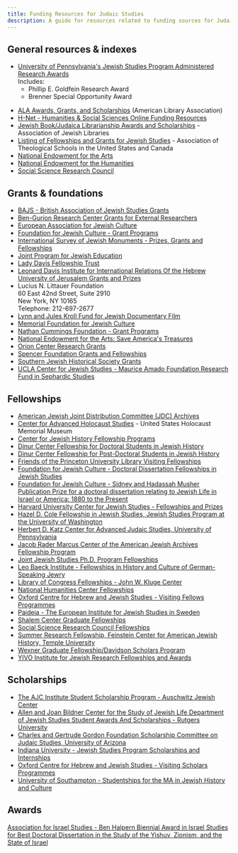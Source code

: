```yaml
---
title: Funding Resources for Judaic Studies
description: A guide for resources related to funding sources for Judaic studies.
---
```


 
## General resources & indexes

* [University of Pennsylvania's Jewish Studies Program Administered Research Awards](http://ccat.sas.upenn.edu/jwst/resear.htm)  
  Includes:
  * Phillip E. Goldfein Research Award  
  * Brenner Special Opportunity Award
- [ALA Awards, Grants, and Scholarships](http://www.ala.org/work/awards/) (American Library Association)
- [H-Net - Humanities & Social Sciences Online Funding Resources](http://www2.h-net.msu.edu/announce/group.cgi?type=Funding)
- [Jewish Book/Judaica Librarianship Awards and Scholarships](http://www.jewishlibraries.org/ajlweb/scholarships/scholarship.htm) - Association of Jewish Libraries
- [Listing of Fellowships and Grants for Jewish Studies](http://www.ats.edu/faculty/external/subind/jewishst.htm) - Association of Theological Schools in the United States and Canada
- [National Endowment for the Arts](http://www.arts.gov/)
- [National Endowment for the Humanities](http://www.neh.gov/)
- [Social Science Research Council](http://www.ssrc.org/)

## Grants & foundations

- [BAJS - British Association of Jewish Studies Grants](http://www.bajsbulletin.org/grant.html)
- [Ben-Gurion Research Center Grants for External Researchers](http://www.bgu.ac.il/Ben-Gurion/exter/index.html)
- [European Association for Jewish Culture](http://www.jewishcultureineurope.org/)
- [Foundation for Jewish Culture - Grant Programs](http://www.jewishculture.org/?pid=scholarship)
- [International Survey of Jewish Monuments - Prizes, Grants and Fellowships](http://www.isjm.org/prizes.htm)
- [Joint Program for Jewish Education](http://www.jajz-ed.org.il/jprogram/index.html)
- [Lady Davis Fellowship Trust](http://ldft.huji.ac.il/)
- [Leonard Davis Institute for International Relations Of the Hebrew University of Jerusalem Grants and Prizes](http://davis.huji.ac.il/index-grants.html)
- Lucius N. Littauer Foundation  
  60 East 42nd Street, Suite 2910  
  New York, NY 10165  
  Telephone: 212-697-2677
- [Lynn and Jules Kroll Fund for Jewish Documentary Film](http://www.jewishculture.org/?pid=film)
- [Memorial Foundation for Jewish Culture](http://www.mfjc.org/)
- [Nathan Cummings Foundation - Grant Programs](http://www.nathancummings.org/programs/)
- [National Endowment for the Arts: Save America's Treasures](http://www2.cr.nps.gov/treasures/)
- [Orion Center Research Grants](http://orion.mscc.huji.ac.il/educate/fellowships.shtml)
- [Spencer Foundation Grants and Fellowships](http://www.spencer.org/programs/index.htm)
- [Southern Jewish Historical Society Grants](http://www.jewishsouth.org/grants_new.htm)
- [UCLA Center for Jewish Studies - Maurice Amado Foundation Research Fund in Sephardic Studies](http://www.cjs.ucla.edu/Fellow/Amado_Fellowships.htm)

## Fellowships

- [American Jewish Joint Distribution Committee (JDC) Archives](http://archives.jdc.org/about-us/fellowships-and-grants-general-information/)
- [Center for Advanced Holocaust Studies](http://www.ushmm.org/research/center/) - United States Holocaust Memorial Museum
- [Center for Jewish History Fellowship Programs](http://www.cjh.org/academic/Fellowship/summary.html)
- [Dinur Center Fellowship for Doctoral Students in Jewish History](http://www.hum.huji.ac.il/dinur/Grants/fellow.htm)
- [Dinur Center Fellowship for Post-Doctoral Students in Jewish History](http://www.hum.huji.ac.il/dinur/Grants/dinur_center__post.htm)
- [Friends of the Princeton University Library Visiting Fellowships](http://www.princeton.edu/%7Erbsc/fellowships/)
- [Foundation for Jewish Culture - Doctoral Dissertation Fellowships in Jewish Studies](http://www.jewishculture.org/?pid=scholarship)
- [Foundation for Jewish Culture - Sidney and Hadassah Musher Publication Prize for a doctoral dissertation relating to Jewish Life in Israel or America: 1880 to the Present](http://www.jewishculture.org/jewish_scholarship/jewish_scholarship_musher_prize.html)
- [Harvard University Center for Jewish Studies - Fellowships and Prizes](http://www.fas.harvard.edu/%7Ecjs/fellowships.html)
- [Hazel D. Cole Fellowship in Jewish Studies, Jewish Studies Program at the University of Washington](http://jsis.artsci.washington.edu/programs/jewish/colefellowship.html)
- [Herbert D. Katz Center for Advanced Judaic Studies, University of Pennsylvania](http://katz.sas.upenn.edu/fellowship-program)
- [Jacob Rader Marcus Center of the American Jewish Archives Fellowship Program](http://www.americanjewisharchives.org/aja/programs/index.html)
- [Joint Jewish Studies Ph.D. Program Fellowships](http://gtu.edu/page.php?nav=190)
- [Leo Baeck Institute - Fellowships in History and Culture of German-Speaking Jewry](http://www.lbi.org/fellowships.html)
- [Library of Congress Fellowships - John W. Kluge Center](http://www.loc.gov/loc/kluge/kluge-fellow.html)
- [National Humanities Center Fellowships](http://www.nhc.rtp.nc.us/fellowships/fellowships.htm)
- [Oxford Centre for Hebrew and Jewish Studies - Visiting Fellows Programmes](http://associnst.ox.ac.uk/ochjs/scholars/schol_fell.html)
- [Paideia - The European Institute for Jewish Studies in Sweden](http://www.paideia-eu.org/)
- [Shalem Center Graduate Fellowships](http://cuinfo.cornell.edu/Student/GRFN/record.phtml?code=A0595)
- [Social Science Research Council Fellowships](http://www.ssrc.org/fellowships/)
- [Summer Research Fellowship, Feinstein Center for American Jewish History, Temple University](http://www.temple.edu/feinsteinctr/summer.html)
- [Wexner Graduate Fellowship/Davidson Scholars Program](http://www.wexnerfoundation.org/Home/tabid/100/Default.aspx)
- [YIVO Institute for Jewish Research Fellowships and Awards](http://www.yivoinstitute.org/jstudies/fellows.htm)

## Scholarships

- [The AJC Institute Student Scholarship Program - Auschwitz Jewish Center](http://208.184.21.217/student.asp?page=2)
- [Allen and Joan Bildner Center for the Study of Jewish Life Department of Jewish Studies Student Awards And Scholarships - Rutgers University](http://jewishstudies.rutgers.edu/awards.html)
- [Charles and Gertrude Gordon Foundation Scholarship Committee on Judaic Studies, University of Arizona](http://w3.arizona.edu/%7Ejudaic/gordon.html)
- [Indiana University - Jewish Studies Program Scholarships and Internships](http://www.indiana.edu/%7Ejsp/scholarships.htm)
- [Oxford Centre for Hebrew and Jewish Studies - Visiting Scholars Programmes](http://associnst.ox.ac.uk/ochjs/scholars/scholarships.html)
- [University of Southampton - Studentships for the MA in Jewish History and Culture](http://www.arts.soton.ac.uk/courses.asp?type=2&sbj=43&crs=910)

## Awards

[Association for Israel Studies - Ben Halpern Biennial Award in Israel Studies for Best Doctoral Dissertation in the Study of the Yishuv, Zionism, and the State of Israel](http://www.aisisraelstudies.org/Halpern_Dissertation_Award.htm)